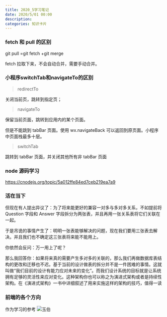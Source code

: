 ```yaml
---
title: 2020_5学习笔记
date: 2020/5/01 00:00
description:
categories: 知识卡片
---
```

### fetch 和 pull 的区别

git pull =git fetch +git merge

fetch 拉取下来，不会自动合并，需要手动合并。

### 小程序switchTab和navigateTo的区别

> redirectTo

关闭当前页，跳转到指定页； 

> navigateTo

保留当前页面，跳转到应用内的某个页面。

但是不能跳到 tabBar 页面。使用 wx.navigateBack 可以返回到原页面。小程序中页面栈最多十层。

> switchTab

跳转到 tabBar 页面，并关闭其他所有非 tabBar 页面

### node 源码学习

https://cnodejs.org/topic/5a012ffe84ed7ceb219ea7a9

### 活在当下

但现在有人提出异议了：为了将来能更好的兼容一对多与多对多关系，不如提前将 Question 字段和 Answer 字段拆分为两张表，并且再用一张关系表将它们关联在一起。

于是吊诡的事情产生了：明明一张表能够解决的问题，现在我们要用三张表去解决。并且我们也不确定这三张表将来能不能用上。

你依然会反问：万一用上了呢？

那么我回答你：如果将来真的需要产生多对多的关联的，那么我们再做数据库表结构的更改和迁移也不迟。基于当前的设计做表的拆分并不是一件困难的事情。这就叫做“我们目前的设计有能力应对未来的变化”。而我们设计系统的目标就是让系统拥有足够的灵活性来应对变化。这种架构你也可以称之为演进式架构或者是持续性架构。在《演进式架构》一书中详细叙述了用来实施这样的架构的技巧，值得一读

### 前端的各个方向

作为学习的参考
![玉伯](https://images.scar.site/WEBRESOURCEc5a6ec6859ccc614ed5629f0ad7d6e3a.jpeg)
